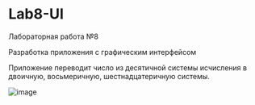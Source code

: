 # Lab8-UI
Лабораторная работа №8

Разработка приложения с графическим интерфейсом 

Приложение переводит число из десятичной системы исчисления в двоичную, восьмеричную, шестнадцатеричную системы.

![image](https://user-images.githubusercontent.com/93100344/205440449-9b605e5b-7597-4f9e-9b4a-61cef8732d2e.png)
